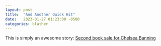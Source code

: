 ```yaml
---
layout: post
title:  "And Another Quick Hit"
date:   2023-01-27 01:23:00 -0500
categories: blather
---
```

This is simply an awesome story: [Second book sale for Chelsea Banning](https://web.archive.org/web/20230127063113/https://www.starbeacon.com/news/second-book-sale-for-chelsea-banning/article_584ef380-9d9e-11ed-a7de-dbd0ae2d5df6.html)